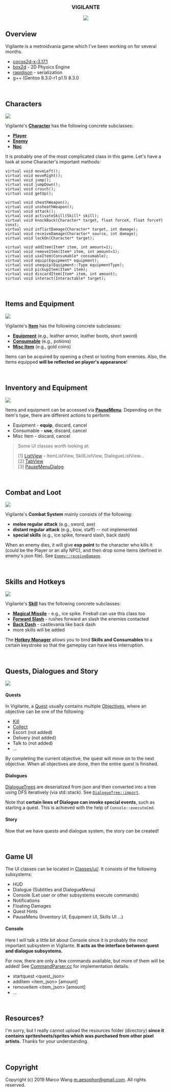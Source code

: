 
<div align="center">
<h3>VIGILANTE</h3>
<img src="/.meta/combat.gif">
</div>

## Overview
Vigilante is a metroidvania game which I've been working on for several months.

* [cocos2d-x-3.17.1](https://cocos2d-x.org/filedown/cocos2d-x-3.17.1)
* [box2d](https://box2d.org/) - 2D Physics Engine
* [rapidjson](http://rapidjson.org/) - serialization
* g++ (Gentoo 8.3.0-r1 p1.1) 8.3.0
<br>

## Characters
![](https://raw.githubusercontent.com/aesophor/Vigilante/master/.meta/character.jpg)

Vigilante's **[Character](https://github.com/aesophor/Vigilante/blob/master/Classes/character/Character.h)** has the following concrete subclasses:
* **[Player](https://github.com/aesophor/Vigilante/blob/master/Classes/character/Player.h)**
* **[Enemy](https://github.com/aesophor/Vigilante/blob/master/Classes/character/Enemy.h)**
* **[Npc](https://github.com/aesophor/Vigilante/blob/master/Classes/character/Npc.h)**

It is probably one of the most complicated class in this game. Let's have a look at some Character's important methods:
```
virtual void moveLeft();
virtual void moveRight();
virtual void jump();
virtual void jumpDown();
virtual void crouch();
virtual void getUp();

virtual void sheathWeapon();
virtual void unsheathWeapon();
virtual void attack();
virtual void activateSkill(Skill* skill);
virtual void knockBack(Character* target, float forceX, float forceY) const;
virtual void inflictDamage(Character* target, int damage);
virtual void receiveDamage(Character* source, int damage);
virtual void lockOn(Character* target);

virtual void addItem(Item* item, int amount=1);
virtual void removeItem(Item* item, int amount=1);
virtual void useItem(Consumable* consumable);
virtual void equip(Equipment* equipment);
virtual void unequip(Equipment::Type equipmentType);
virtual void pickupItem(Item* item);
virtual void discardItem(Item* item, int amount);
virtual void interact(Interactable* target);
```
<br>

## Items and Equipment
![](https://raw.githubusercontent.com/aesophor/Vigilante/master/.meta/item.png)

Vigilante's **[Item](https://github.com/aesophor/Vigilante/blob/master/Classes/item/Item.h)** has the following concrete subclasses:
* **[Equipment](https://github.com/aesophor/Vigilante/blob/master/Classes/item/Equipment.h)** (e.g., leather armor, leather boots, short sword)
* **[Consumable](https://github.com/aesophor/Vigilante/blob/master/Classes/item/Consumable.h)** (e.g., potions)
* **[Misc Item](https://github.com/aesophor/Vigilante/blob/master/Classes/item/MiscItem.h)** (e.g., gold coins)

Items can be acquired by opening a chest or looting from enemies. Also, the items equipped **will be reflected on player's appearance**! 

<br>

## Inventory and Equipment
![](https://raw.githubusercontent.com/aesophor/Vigilante/master/.meta/inventory_equipment.gif)

Items and equipment can be accessed via **[PauseMenu](https://github.com/aesophor/Vigilante/blob/master/Classes/ui/pause_menu/PauseMenu.h)**. Depending on the item's type, there are different actions to perform:
* Equipment - **equip**, discard, cancel
* Consumable - **use**, discard, cancel
* Misc Item - discard, cancel

> Some UI classes worth looking at:
> 
> [1] [ListView](https://github.com/aesophor/Vigilante/blob/master/Classes/ui/ListView.h) - ItemListView, SkillListView, DialogueListView...    
> [2] [TabView](https://github.com/aesophor/Vigilante/blob/master/Classes/ui/TabView.h)    
> [3] [PauseMenuDialog](https://github.com/aesophor/Vigilante/blob/master/Classes/ui/pause_menu/PauseMenuDialog.h)    

<br>

## Combat and Loot
![](https://raw.githubusercontent.com/aesophor/Vigilante/master/.meta/combat.gif)

Vigilante's **Combat System** mainly consists of the following:
* **melee regular attack** (e.g., sword, axe)
* **distant regular attack**  (e.g., bow, staff) -- not implemented
* **special skills** (e.g., ice spike, forward slash, back dash)

When an enemy dies, it will give **exp point** to the character who kills it (could be the Player or an ally NPC), and then drop some items (defined in enemy's json file). See [`Enemy::receiveDamage`]([https://github.com/aesophor/Vigilante/blob/master/Classes/character/Enemy.cc#L87](https://github.com/aesophor/Vigilante/blob/master/Classes/character/Enemy.cc#L87)).

<br>

## Skills and Hotkeys
![](https://raw.githubusercontent.com/aesophor/Vigilante/master/.meta/skill.png)

Vigilante's **[Skill](https://github.com/aesophor/Vigilante/blob/master/Classes/item/Item.h)** has the following concrete subclasses:
* **[Magical Missile](https://github.com/aesophor/Vigilante/blob/master/Classes/skill/MagicalMissile.h)** - e.g., ice spike. Fireball can use this class too
* **[Forward Slash](https://github.com/aesophor/Vigilante/blob/master/Classes/skill/ForwardSlash.h)** - rushes forward an slash the enemies contacted
* **[Back Dash](https://github.com/aesophor/Vigilante/blob/master/Classes/skill/BackDash.h)** - castlevania like back dash
* more skills will be added

The **[Hotkey Manager](https://github.com/aesophor/Vigilante/blob/master/Classes/input/HotkeyManager.h)** allows you to bind **Skills and Consumables** to a certain keystroke so that the gameplay can have less interruption.

<br>

## Quests, Dialogues and Story
![](https://raw.githubusercontent.com/aesophor/Vigilante/master/.meta/dialogue_quest.gif)

#### Quests
In Vigilante, a [Quest](https://github.com/aesophor/Vigilante/tree/master/Classes/quest) usually contains multiple [Objectives](https://github.com/aesophor/Vigilante/blob/master/Classes/quest/Quest.h#L19), where an objective can be one of the following:
* [Kill](https://github.com/aesophor/Vigilante/blob/master/Classes/quest/KillTargetObjective.h)
* [Collect](https://github.com/aesophor/Vigilante/blob/master/Classes/quest/CollectItemObjective.h)
* Escort (not added)
* Delivery (not added)
* Talk to (not added)
* ...

By completing the current objective, the quest will move on to the next objective. When all objectives are done, then the entire quest is finished.

#### Dialogues
[DialogueTrees](https://github.com/aesophor/Vigilante/blob/master/Classes/gameplay/DialogueTree.h) are deserialized from json and then converted into a tree using DFS iteratively (via std::stack). See [`DialogueTree::import`](https://github.com/aesophor/Vigilante/blob/master/Classes/gameplay/DialogueTree.cc#L39).

Note that **certain lines of Dialogue can invoke special events**, such as starting a quest. This is achieved with the help of  `Console::executeCmd`.

#### Story
Now that we have quests and dialogue system, the story can be created!

<br>

## Game UI
The UI classes can be located in [Classes/ui/](https://github.com/aesophor/Vigilante/tree/master/Classes/ui/). It consists of the following subsystems:
* HUD
* Dialogue (Subtitles and DialogueMenu)
* Console (Let user or other subsystems execute commands)
* Notifications
* Floating Damages
* Quest Hints
* PauseMenu (Inventory UI, Equipment UI, Skills UI ...)

#### Console
Here I will talk a little bit about Console since it is probably the most important subsystem in Vigilante. **It acts as the interface between quest and dialogue subsystems.**

For now, there are only a few commands available, but more of them will be added! See [CommandParser.cc](https://github.com/aesophor/Vigilante/blob/master/Classes/ui/console/CommandParser.cc) for implementation details.
* startquest \<quest_json\>
* additem \<item_json\> [amount]
* removeitem \<item_json\> [amount]
* ...

<br>

## Resources?
I'm sorry, but I really cannot upload the resources folder (directory) **since it contains spritesheets/sprites which was purchased from other pixel artists.** Thanks for your understanding.

<br>

## Copyright
Copyright (c) 2019 Marco Wang <m.aesophor@gmail.com>. All rights reserved.
